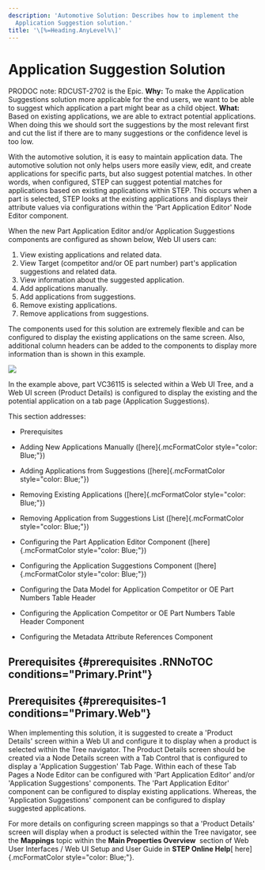 ```yaml
---
description: 'Automotive Solution: Describes how to implement the
  Application Suggestion solution.'
title: '\[%=Heading.AnyLevel%\]'
---
```


Application Suggestion Solution
===============================

PRODOC note: RDCUST-2702 is the Epic. **Why:** To make the Application
Suggestions solution more applicable for the end users, we want to be
able to suggest which application a part might bear as a child object.
**What:** Based on existing applications, we are able to extract
potential applications. When doing this we should sort the suggestions
by the most relevant first and cut the list if there are to many
suggestions or the confidence level is too low.

With the automotive solution, it is easy to maintain application data.
The automotive solution not only helps users more easily view, edit, and
create applications for specific parts, but also suggest potential
matches. In other words, when configured, STEP can suggest potential
matches for applications based on existing applications within STEP.
This occurs when a part is selected, STEP looks at the existing
applications and displays their attribute values via configurations
within the \'Part Application Editor\' Node Editor component.

When the new Part Application Editor and/or Application Suggestions
components are configured as shown below, Web UI users can:

1.  View existing applications and related data.
2.  View Target (competitor and/or OE part number) part\'s application
    suggestions and related data.
3.  View information about the suggested application.
4.  Add applications manually.
5.  Add applications from suggestions.
6.  Remove existing applications.
7.  Remove applications from suggestions.

The components used for this solution are extremely flexible and can be
configured to display the existing applications on the same screen.
Also, additional column headers can be added to the components to
display more information than is shown in this example.

![](../../Resources/Images/Release%20Notes/91MP22.png)

In the example above, part VC36115 is selected within a Web UI Tree, and
a Web UI screen (Product Details) is configured to display the existing
and the potential application on a tab page (Application Suggestions).

This section addresses:

-   Prerequisites

-   Adding New Applications Manually ([here]{.mcFormatColor
    style="color: Blue;"})

-   Adding Applications from Suggestions ([here]{.mcFormatColor
    style="color: Blue;"})

-   Removing Existing Applications ([here]{.mcFormatColor
    style="color: Blue;"})

-   Removing Application from Suggestions List ([here]{.mcFormatColor
    style="color: Blue;"})

-   Configuring the Part Application Editor Component
    ([here]{.mcFormatColor style="color: Blue;"})

-   Configuring the Application Suggestions Component
    ([here]{.mcFormatColor style="color: Blue;"})

-   Configuring the Data Model for Application Competitor or OE Part
    Numbers Table Header

-   Configuring the Application Competitor or OE Part Numbers Table
    Header Component

-   Configuring the Metadata Attribute References Component

Prerequisites {#prerequisites .RNNoTOC conditions="Primary.Print"}
-------------

Prerequisites {#prerequisites-1 conditions="Primary.Web"}
-------------

When implementing this solution, it is suggested to create a \'Product
Details\' screen within a Web UI and configure it to display when a
product is selected within the Tree navigator. The Product Details
screen should be created via a Node Details screen with a Tab Control
that is configured to display a \'Application Suggestion\' Tab Page.
Within each of these Tab Pages a Node Editor can be configured with
\'Part Application Editor\' and/or \'Application Suggestions\'
components. The \'Part Application Editor\' component can be configured
to display existing applications. Whereas, the \'Application
Suggestions\' component can be configured to display suggested
applications.

For more details on configuring screen mappings so that a \'Product
Details\' screen will display when a product is selected within the Tree
navigator, see the **Mappings** topic within the **Main Properties
Overview**  section of Web User Interfaces / Web UI Setup and User Guide
in **STEP Online Help**[ here]{.mcFormatColor style="color: Blue;"}.
